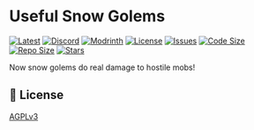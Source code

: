 # Useful Snow Golems

[![Latest](https://img.shields.io/github/v/release/lullaby6/useful-snow-golems-data-pack?color=blueviolet&logo=github)](https://github.com/lullaby6/useful-snow-golems-data-pack/releases)
[![Discord](https://img.shields.io/discord/1327308441324097681?label=discord&color=blue&logo=discord)](https://discord.gg/5UdcDa5xNC) 
[![Modrinth](https://img.shields.io/modrinth/dt/experience-book?label=modrinth&logo=modrinth)](https://modrinth.com/datapack/useful-snow-golems)
[![License](https://img.shields.io/badge/license-mit-green)](https://github.com/lullaby6/useful-snow-golems-data-pack/blob/main/LICENSE) 
[![Issues](https://img.shields.io/github/issues/lullaby6/useful-snow-golems-data-pack?color=orange&logo=github)](https://github.com/lullaby6/useful-snow-golems-data-pack/issues)
[![Code Size](https://img.shields.io/github/languages/code-size/lullaby6/useful-snow-golems-data-pack?color=purple&logoColor=white)](https://github.com/lullaby6/useful-snow-golems-data-pack)
[![Repo Size](https://img.shields.io/github/repo-size/lullaby6/useful-snow-golems-data-pack?logo=dropbox&color=red)](https://github.com/lullaby6/useful-snow-golems-data-pack)
[![Stars](https://img.shields.io/github/stars/lullaby6/useful-snow-golems-data-pack?logo=github&color=yellow)](https://github.com/lullaby6/useful-snow-golems-data-pack/stargazers)

Now snow golems do real damage to hostile mobs!

## 🪪 License

[AGPLv3](https://github.com/lullaby6/useful-snow-golems-data-pack/blob/main/LICENSE)